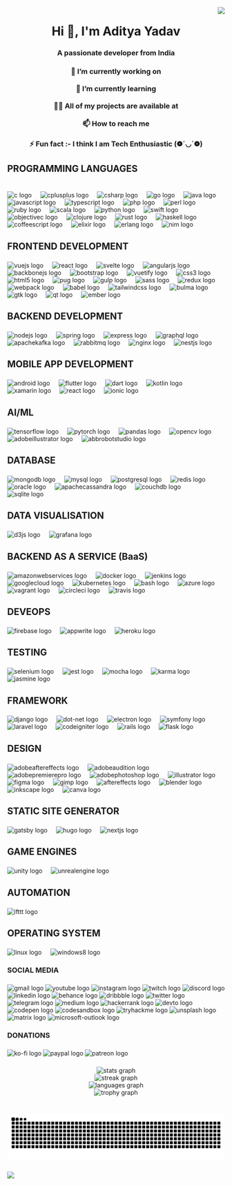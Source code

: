 <img align="right" src="https://visitor-badge.laobi.icu/badge?page_id=Adiuem.Adiuem" />

<h1 align="center">Hi 👋, I'm Aditya Yadav</h1>

###

<h3 align="center">A passionate developer from India</h3>

###

<h3 align="center">🔭 I’m currently working on <br><br>🌱 I’m currently learning <br><br>👨‍💻 All of my projects are available at <br><br>📫 How to reach me <br><br>⚡ Fun fact :- I think I am Tech Enthusiastic (❁´◡`❁)</h3>

###

<h2 align="left">PROGRAMMING LANGUAGES</h2>

###

<br clear="both">

<div align="left">
  <img src="https://skillicons.dev/icons?i=c" height="30" alt="c logo"  />
  <img width="12" />
  <img src="https://cdn.jsdelivr.net/gh/devicons/devicon/icons/cplusplus/cplusplus-original.svg" height="30" alt="cplusplus logo"  />
  <img width="12" />
  <img src="https://cdn.jsdelivr.net/gh/devicons/devicon/icons/csharp/csharp-original.svg" height="30" alt="csharp logo"  />
  <img width="12" />
  <img src="https://cdn.jsdelivr.net/gh/devicons/devicon/icons/go/go-original.svg" height="30" alt="go logo"  />
  <img width="12" />
  <img src="https://cdn.jsdelivr.net/gh/devicons/devicon/icons/java/java-original.svg" height="30" alt="java logo"  />
  <img width="12" />
  <img src="https://cdn.jsdelivr.net/gh/devicons/devicon/icons/javascript/javascript-original.svg" height="30" alt="javascript logo"  />
  <img width="12" />
  <img src="https://cdn.jsdelivr.net/gh/devicons/devicon/icons/typescript/typescript-original.svg" height="30" alt="typescript logo"  />
  <img width="12" />
  <img src="https://cdn.jsdelivr.net/gh/devicons/devicon/icons/php/php-original.svg" height="30" alt="php logo"  />
  <img width="12" />
  <img src="https://cdn.simpleicons.org/perl/39457E" height="30" alt="perl logo"  />
  <img width="12" />
  <img src="https://cdn.simpleicons.org/ruby/CC342D" height="30" alt="ruby logo"  />
  <img width="12" />
  <img src="https://cdn.simpleicons.org/scala/DC322F" height="30" alt="scala logo"  />
  <img width="12" />
  <img src="https://cdn.simpleicons.org/python/3776AB" height="30" alt="python logo"  />
  <img width="12" />
  <img src="https://cdn.simpleicons.org/swift/F05138" height="30" alt="swift logo"  />
  <img width="12" />
  <img src="https://cdn.jsdelivr.net/gh/devicons/devicon/icons/objectivec/objectivec-plain.svg" height="30" alt="objectivec logo"  />
  <img width="12" />
  <img src="https://cdn.simpleicons.org/clojure/5881D8" height="30" alt="clojure logo"  />
  <img width="12" />
  <img src="https://skillicons.dev/icons?i=rust" height="30" alt="rust logo"  />
  <img width="12" />
  <img src="https://cdn.simpleicons.org/haskell/5D4F85" height="30" alt="haskell logo"  />
  <img width="12" />
  <img src="https://cdn.simpleicons.org/coffeescript/2F2625" height="30" alt="coffeescript logo"  />
  <img width="12" />
  <img src="https://cdn.simpleicons.org/elixir/4B275F" height="30" alt="elixir logo"  />
  <img width="12" />
  <img src="https://cdn.simpleicons.org/erlang/A90533" height="30" alt="erlang logo"  />
  <img width="12" />
  <img src="https://cdn.simpleicons.org/nim/FFE953" height="30" alt="nim logo"  />
</div>

###

<h2 align="left">FRONTEND DEVELOPMENT</h2>

###

<div align="left">
  <img src="https://cdn.jsdelivr.net/gh/devicons/devicon/icons/vuejs/vuejs-original.svg" height="40" alt="vuejs logo"  />
  <img width="12" />
  <img src="https://cdn.jsdelivr.net/gh/devicons/devicon/icons/react/react-original.svg" height="40" alt="react logo"  />
  <img width="12" />
  <img src="https://cdn.jsdelivr.net/gh/devicons/devicon/icons/svelte/svelte-original.svg" height="40" alt="svelte logo"  />
  <img width="12" />
  <img src="https://cdn.jsdelivr.net/gh/devicons/devicon/icons/angularjs/angularjs-original.svg" height="40" alt="angularjs logo"  />
  <img width="12" />
  <img src="https://cdn.simpleicons.org/backbonedotjs/0071B5" height="40" alt="backbonejs logo"  />
  <img width="12" />
  <img src="https://cdn.simpleicons.org/bootstrap/7952B3" height="40" alt="bootstrap logo"  />
  <img width="12" />
  <img src="https://cdn.simpleicons.org/vuetify/1867C0" height="40" alt="vuetify logo"  />
  <img width="12" />
  <img src="https://cdn.simpleicons.org/css3/1572B6" height="40" alt="css3 logo"  />
  <img width="12" />
  <img src="https://cdn.simpleicons.org/html5/E34F26" height="40" alt="html5 logo"  />
  <img width="12" />
  <img src="https://cdn.simpleicons.org/pug/A86454" height="40" alt="pug logo"  />
  <img width="12" />
  <img src="https://skillicons.dev/icons?i=gulp" height="40" alt="gulp logo"  />
  <img width="12" />
  <img src="https://cdn.jsdelivr.net/gh/devicons/devicon/icons/sass/sass-original.svg" height="40" alt="sass logo"  />
  <img width="12" />
  <img src="https://cdn.jsdelivr.net/gh/devicons/devicon/icons/redux/redux-original.svg" height="40" alt="redux logo"  />
  <img width="12" />
  <img src="https://cdn.jsdelivr.net/gh/devicons/devicon/icons/webpack/webpack-original.svg" height="40" alt="webpack logo"  />
  <img width="12" />
  <img src="https://cdn.jsdelivr.net/gh/devicons/devicon/icons/babel/babel-original.svg" height="40" alt="babel logo"  />
  <img width="12" />
  <img src="https://cdn.jsdelivr.net/gh/devicons/devicon/icons/tailwindcss/tailwindcss-original-wordmark.svg" height="40" alt="tailwindcss logo"  />
  <img width="12" />
  <img src="https://cdn.jsdelivr.net/gh/devicons/devicon/icons/bulma/bulma-plain.svg" height="40" alt="bulma logo"  />
  <img width="12" />
  <img src="https://cdn.simpleicons.org/gtk/7FE719" height="40" alt="gtk logo"  />
  <img width="12" />
  <img src="https://cdn.simpleicons.org/qt/41CD52" height="40" alt="qt logo"  />
  <img width="12" />
  <img src="https://cdn.simpleicons.org/emberdotjs/E04E39" height="40" alt="ember logo"  />
</div>

###

<h2 align="left">BACKEND DEVELOPMENT</h2>

###

<div align="left">
  <img src="https://cdn.simpleicons.org/nodedotjs/339933" height="40" alt="nodejs logo"  />
  <img width="12" />
  <img src="https://cdn.simpleicons.org/spring/6DB33F" height="40" alt="spring logo"  />
  <img width="12" />
  <img src="https://skillicons.dev/icons?i=express" height="40" alt="express logo"  />
  <img width="12" />
  <img src="https://cdn.simpleicons.org/graphql/E10098" height="40" alt="graphql logo"  />
  <img width="12" />
  <img src="https://skillicons.dev/icons?i=kafka" height="40" alt="apachekafka logo"  />
  <img width="12" />
  <img src="https://cdn.simpleicons.org/rabbitmq/FF6600" height="40" alt="rabbitmq logo"  />
  <img width="12" />
  <img src="https://cdn.simpleicons.org/nginx/009639" height="40" alt="nginx logo"  />
  <img width="12" />
  <img src="https://cdn.simpleicons.org/nestjs/E0234E" height="40" alt="nestjs logo"  />
</div>

###

<h2 align="left">MOBILE APP DEVELOPMENT</h2>

###

<div align="left">
  <img src="https://cdn.simpleicons.org/android/3DDC84" height="40" alt="android logo"  />
  <img width="12" />
  <img src="https://cdn.simpleicons.org/flutter/02569B" height="40" alt="flutter logo"  />
  <img width="12" />
  <img src="https://cdn.simpleicons.org/dart/0175C2" height="40" alt="dart logo"  />
  <img width="12" />
  <img src="https://cdn.simpleicons.org/kotlin/7F52FF" height="40" alt="kotlin logo"  />
  <img width="12" />
  <img src="https://cdn.jsdelivr.net/gh/devicons/devicon/icons/xamarin/xamarin-original.svg" height="40" alt="xamarin logo"  />
  <img width="12" />
  <img src="https://cdn.simpleicons.org/react/61DAFB" height="40" alt="react logo"  />
  <img width="12" />
  <img src="https://cdn.simpleicons.org/ionic/3880FF" height="40" alt="ionic logo"  />
</div>

###

<h2 align="left">AI/ML</h2>

###

<div align="left">
  <img src="https://cdn.simpleicons.org/tensorflow/FF6F00" height="40" alt="tensorflow logo"  />
  <img width="12" />
  <img src="https://cdn.simpleicons.org/pytorch/EE4C2C" height="40" alt="pytorch logo"  />
  <img width="12" />
  <img src="https://cdn.simpleicons.org/pandas/150458" height="40" alt="pandas logo"  />
  <img width="12" />
  <img src="https://cdn.simpleicons.org/opencv/5C3EE8" height="40" alt="opencv logo"  />
  <img width="12" />
  <img src="https://cdn.simpleicons.org/adobeillustrator/FF9A00" height="40" alt="adobeillustrator logo"  />
  <img width="12" />
  <img src="https://cdn.simpleicons.org/abbrobotstudio/FF9E0F" height="40" alt="abbrobotstudio logo"  />
</div>

###

<h2 align="left">DATABASE</h2>

###

<div align="left">
  <img src="https://cdn.simpleicons.org/mongodb/47A248" height="40" alt="mongodb logo"  />
  <img width="12" />
  <img src="https://cdn.simpleicons.org/mysql/4479A1" height="40" alt="mysql logo"  />
  <img width="12" />
  <img src="https://cdn.simpleicons.org/postgresql/4169E1" height="40" alt="postgresql logo"  />
  <img width="12" />
  <img src="https://cdn.simpleicons.org/redis/DC382D" height="40" alt="redis logo"  />
  <img width="12" />
  <img src="https://cdn.simpleicons.org/oracle/F80000" height="40" alt="oracle logo"  />
  <img width="12" />
  <img src="https://cdn.simpleicons.org/apachecassandra/1287B1" height="40" alt="apachecassandra logo"  />
  <img width="12" />
  <img src="https://cdn.simpleicons.org/apachecouchdb/E42528" height="40" alt="couchdb logo"  />
  <img width="12" />
  <img src="https://cdn.simpleicons.org/sqlite/003B57" height="40" alt="sqlite logo"  />
</div>

###

<h2 align="left">DATA VISUALISATION</h2>

###

<div align="left">
  <img src="https://cdn.simpleicons.org/d3dotjs/F9A03C" height="40" alt="d3js logo"  />
  <img width="12" />
  <img src="https://cdn.simpleicons.org/grafana/F46800" height="40" alt="grafana logo"  />
</div>

###

<h2 align="left">BACKEND AS A SERVICE (BaaS)</h2>

###

<div align="left">
  <img src="https://skillicons.dev/icons?i=aws" height="40" alt="amazonwebservices logo"  />
  <img width="12" />
  <img src="https://cdn.simpleicons.org/docker/2496ED" height="40" alt="docker logo"  />
  <img width="12" />
  <img src="https://cdn.simpleicons.org/jenkins/D24939" height="40" alt="jenkins logo"  />
  <img width="12" />
  <img src="https://skillicons.dev/icons?i=gcp" height="40" alt="googlecloud logo"  />
  <img width="12" />
  <img src="https://cdn.simpleicons.org/kubernetes/326CE5" height="40" alt="kubernetes logo"  />
  <img width="12" />
  <img src="https://cdn.simpleicons.org/gnubash/4EAA25" height="40" alt="bash logo"  />
  <img width="12" />
  <img src="https://skillicons.dev/icons?i=azure" height="40" alt="azure logo"  />
  <img width="12" />
  <img src="https://cdn.simpleicons.org/vagrant/1868F2" height="40" alt="vagrant logo"  />
  <img width="12" />
  <img src="https://cdn.simpleicons.org/circleci/343434" height="40" alt="circleci logo"  />
  <img width="12" />
  <img src="https://cdn.simpleicons.org/travisci/3EAAAF" height="40" alt="travis logo"  />
</div>

###

<h2 align="left">DEVEOPS</h2>

###

<div align="left">
  <img src="https://cdn.simpleicons.org/firebase/FFCA28" height="40" alt="firebase logo"  />
  <img width="12" />
  <img src="https://cdn.jsdelivr.net/gh/devicons/devicon/icons/appwrite/appwrite-original.svg" height="40" alt="appwrite logo"  />
  <img width="12" />
  <img src="https://cdn.simpleicons.org/heroku/430098" height="40" alt="heroku logo"  />
</div>

###

<h2 align="left">TESTING</h2>

###

<div align="left">
  <img src="https://cdn.simpleicons.org/selenium/43B02A" height="40" alt="selenium logo"  />
  <img width="12" />
  <img src="https://cdn.simpleicons.org/jest/C21325" height="40" alt="jest logo"  />
  <img width="12" />
  <img src="https://cdn.simpleicons.org/mocha/8D6748" height="40" alt="mocha logo"  />
  <img width="12" />
  <img src="https://cdn.jsdelivr.net/gh/devicons/devicon/icons/karma/karma-original.svg" height="40" alt="karma logo"  />
  <img width="12" />
  <img src="https://cdn.simpleicons.org/jasmine/8A4182" height="40" alt="jasmine logo"  />
</div>

###

<h2 align="left">FRAMEWORK</h2>

###

<div align="left">
  <img src="https://cdn.simpleicons.org/django/092E20" height="40" alt="django logo"  />
  <img width="12" />
  <img src="https://cdn.simpleicons.org/dotnet/512BD4" height="40" alt="dot-net logo"  />
  <img width="12" />
  <img src="https://cdn.simpleicons.org/electron/47848F" height="40" alt="electron logo"  />
  <img width="12" />
  <img src="https://skillicons.dev/icons?i=symfony" height="40" alt="symfony logo"  />
  <img width="12" />
  <img src="https://cdn.simpleicons.org/laravel/FF2D20" height="40" alt="laravel logo"  />
  <img width="12" />
  <img src="https://cdn.simpleicons.org/codeigniter/EF4223" height="40" alt="codeigniter logo"  />
  <img width="12" />
  <img src="https://cdn.simpleicons.org/rubyonrails/CC0000" height="40" alt="rails logo"  />
  <img width="12" />
  <img src="https://skillicons.dev/icons?i=flask" height="40" alt="flask logo"  />
</div>

###

<h2 align="left">DESIGN</h2>

###

<div align="left">
  <img src="https://skillicons.dev/icons?i=ae" height="40" alt="adobeaftereffects logo"  />
  <img width="12" />
  <img src="https://skillicons.dev/icons?i=au" height="40" alt="adobeaudition logo"  />
  <img width="12" />
  <img src="https://skillicons.dev/icons?i=pr" height="40" alt="adobepremierepro logo"  />
  <img width="12" />
  <img src="https://skillicons.dev/icons?i=ps" height="40" alt="adobephotoshop logo"  />
  <img width="12" />
  <img src="https://cdn.simpleicons.org/adobeillustrator/FF9A00" height="40" alt="illustrator logo"  />
  <img width="12" />
  <img src="https://cdn.simpleicons.org/figma/F24E1E" height="40" alt="figma logo"  />
  <img width="12" />
  <img src="https://cdn.simpleicons.org/gimp/5C5543" height="40" alt="gimp logo"  />
  <img width="12" />
  <img src="https://cdn.jsdelivr.net/gh/devicons/devicon/icons/aftereffects/aftereffects-original.svg" height="40" alt="aftereffects logo"  />
  <img width="12" />
  <img src="https://cdn.jsdelivr.net/gh/devicons/devicon/icons/blender/blender-original.svg" height="40" alt="blender logo"  />
  <img width="12" />
  <img src="https://cdn.jsdelivr.net/gh/devicons/devicon/icons/inkscape/inkscape-original.svg" height="40" alt="inkscape logo"  />
  <img width="12" />
  <img src="https://cdn.simpleicons.org/canva/00C4CC" height="40" alt="canva logo"  />
</div>

###

<h2 align="left">STATIC SITE GENERATOR</h2>

###

<div align="left">
  <img src="https://cdn.jsdelivr.net/gh/devicons/devicon/icons/gatsby/gatsby-original.svg" height="40" alt="gatsby logo"  />
  <img width="12" />
  <img src="https://cdn.jsdelivr.net/gh/devicons/devicon/icons/hugo/hugo-original.svg" height="40" alt="hugo logo"  />
  <img width="12" />
  <img src="https://cdn.jsdelivr.net/gh/devicons/devicon/icons/nextjs/nextjs-original.svg" height="40" alt="nextjs logo"  />
</div>

###

<h2 align="left">GAME ENGINES</h2>

###

<div align="left">
  <img src="https://cdn.simpleicons.org/unity/FFFFFF" height="40" alt="unity logo"  />
  <img width="12" />
  <img src="https://skillicons.dev/icons?i=unreal" height="40" alt="unrealengine logo"  />
</div>

###

<h2 align="left">AUTOMATION</h2>

###

<div align="left">
  <img src="https://img.shields.io/badge/IFTTT-000000?logo=ifttt&logoColor=white&style=for-the-badge" height="40" alt="ifttt logo"  />
</div>

###

<h2 align="left">OPERATING SYSTEM</h2>

###

<div align="left">
  <img src="https://cdn.jsdelivr.net/gh/devicons/devicon/icons/linux/linux-original.svg" height="40" alt="linux logo"  />
  <img width="12" />
  <img src="https://cdn.jsdelivr.net/gh/devicons/devicon/icons/windows8/windows8-original.svg" height="40" alt="windows8 logo"  />
</div>

###

<h3 align="left">SOCIAL MEDIA</h3>

###

<div align="left">
  <img src="https://img.shields.io/static/v1?message=Gmail&logo=gmail&label=&color=D14836&logoColor=white&labelColor=&style=for-the-badge" height="35" alt="gmail logo"  />
  <img src="https://img.shields.io/static/v1?message=Youtube&logo=youtube&label=&color=FF0000&logoColor=white&labelColor=&style=for-the-badge" height="35" alt="youtube logo"  />
  <img src="https://img.shields.io/static/v1?message=Instagram&logo=instagram&label=&color=E4405F&logoColor=white&labelColor=&style=for-the-badge" height="35" alt="instagram logo"  />
  <img src="https://img.shields.io/static/v1?message=Twitch&logo=twitch&label=&color=9146FF&logoColor=white&labelColor=&style=for-the-badge" height="35" alt="twitch logo"  />
  <img src="https://img.shields.io/static/v1?message=Discord&logo=discord&label=&color=7289DA&logoColor=white&labelColor=&style=for-the-badge" height="35" alt="discord logo"  />
  <img src="https://img.shields.io/static/v1?message=LinkedIn&logo=linkedin&label=&color=0077B5&logoColor=white&labelColor=&style=for-the-badge" height="35" alt="linkedin logo"  />
  <img src="https://img.shields.io/static/v1?message=Behance&logo=behance&label=&color=1769ff&logoColor=white&labelColor=&style=for-the-badge" height="35" alt="behance logo"  />
  <img src="https://img.shields.io/static/v1?message=Dribbble&logo=dribbble&label=&color=EA4C89&logoColor=white&labelColor=&style=for-the-badge" height="35" alt="dribbble logo"  />
  <img src="https://img.shields.io/static/v1?message=Twitter&logo=twitter&label=&color=1DA1F2&logoColor=white&labelColor=&style=for-the-badge" height="35" alt="twitter logo"  />
  <img src="https://img.shields.io/static/v1?message=Telegram&logo=telegram&label=&color=2CA5E0&logoColor=white&labelColor=&style=for-the-badge" height="35" alt="telegram logo"  />
  <img src="https://img.shields.io/static/v1?message=Medium&logo=medium&label=&color=12100E&logoColor=white&labelColor=&style=for-the-badge" height="35" alt="medium logo"  />
  <img src="https://img.shields.io/static/v1?message=HackerRank&logo=hackerrank&label=&color=2EC866&logoColor=white&labelColor=&style=for-the-badge" height="35" alt="hackerrank logo"  />
  <img src="https://img.shields.io/static/v1?message=dev.to&logo=dev.to&label=&color=0A0A0A&logoColor=white&labelColor=&style=for-the-badge" height="35" alt="devto logo"  />
  <img src="https://img.shields.io/static/v1?message=Codepen&logo=codepen&label=&color=000000&logoColor=white&labelColor=&style=for-the-badge" height="35" alt="codepen logo"  />
  <img src="https://img.shields.io/static/v1?message=Codesandbox&logo=codesandbox&label=&color=040404&logoColor=DBDBDB&labelColor=&style=for-the-badge" height="35" alt="codesandbox logo"  />
  <img src="https://img.shields.io/static/v1?message=TryHackMe&logo=tryhackme&label=&color=88cc14&logoColor=white&labelColor=&style=for-the-badge" height="35" alt="tryhackme logo"  />
  <img src="https://img.shields.io/static/v1?message=Unsplash&logo=unsplash&label=&color=111&logoColor=white&labelColor=&style=for-the-badge" height="35" alt="unsplash logo"  />
  <img src="https://img.shields.io/static/v1?message=Matrix&logo=matrix&label=&color=000000&logoColor=white&labelColor=&style=for-the-badge" height="35" alt="matrix logo"  />
  <img src="https://img.shields.io/static/v1?message=Outlook&logo=microsoft-outlook&label=&color=0078D4&logoColor=white&labelColor=&style=for-the-badge" height="35" alt="microsoft-outlook logo"  />
</div>

###

<h3 align="left">DONATIONS</h3>

###

<div align="left">
  <img src="https://raw.githubusercontent.com/maurodesouza/profile-readme-generator/master/src/assets/icons/social/ko-fi/default.svg" width="52" height="40" alt="ko-fi logo"  />
  <img src="https://raw.githubusercontent.com/maurodesouza/profile-readme-generator/master/src/assets/icons/social/paypal/default.svg" width="52" height="40" alt="paypal logo"  />
  <img src="https://raw.githubusercontent.com/maurodesouza/profile-readme-generator/master/src/assets/icons/social/patreon/default.svg" width="52" height="40" alt="patreon logo"  />
</div>

###

<div align="center">
  <img src="https://github-readme-stats.vercel.app/api?username=Adiuem&hide_title=false&hide_rank=false&show_icons=true&include_all_commits=true&count_private=true&disable_animations=false&theme=radical&locale=en&hide_border=false" height="150" alt="stats graph" /> <br>
  <img src="https://streak-stats.demolab.com?user=Adiuem&locale=en&mode=daily&theme=radical&hide_border=false&border_radius=5" height="150" alt="streak graph" /> <br>
  <img src="https://github-readme-stats.vercel.app/api/top-langs?username=Adiuem&locale=en&hide_title=false&layout=compact&card_width=320&langs_count=5&theme=radical&hide_border=false" height="150" alt="languages graph" /> <br>
  <img src="https://github-profile-trophy.vercel.app?username=Adiuem&theme=chalk" height="150" alt="trophy graph"  />
</div>

###

<br clear="both">

<img src="https://raw.githubusercontent.com/Adiuem/Adiuem/output/snake.svg" alt="Snake animation" />

###

<img align="left" src="https://profile-counter.glitch.me/Adiuem/count.svg?"  />

###
